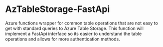 # AzTableStorage-FastApi

Azure functions wrapper for common table operations that are not easy to get with standard queries to Azure Table Storage. This function will implement a FastApi interface so its easier to understand the table operations and allows for more authentication methods.

